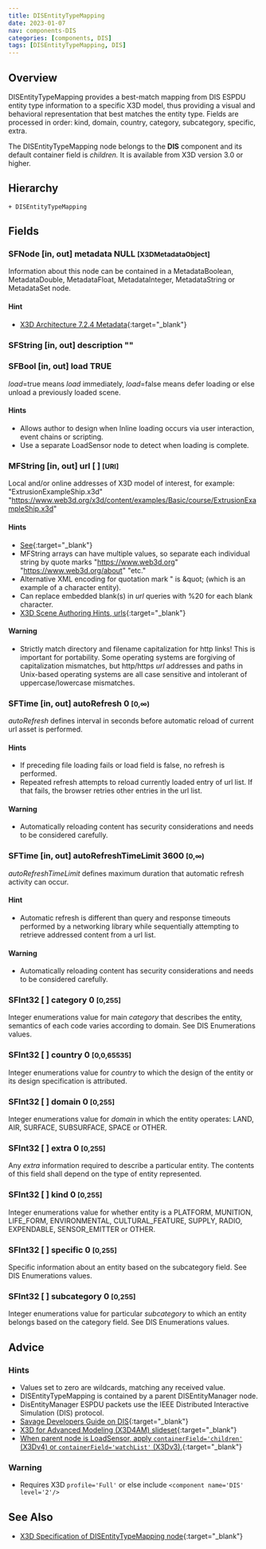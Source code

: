 ```yaml
---
title: DISEntityTypeMapping
date: 2023-01-07
nav: components-DIS
categories: [components, DIS]
tags: [DISEntityTypeMapping, DIS]
---
```

<style>
.post h3 {
  word-spacing: 0.2em;
}
</style>

## Overview

DISEntityTypeMapping provides a best-match mapping from DIS ESPDU entity type information to a specific X3D model, thus providing a visual and behavioral representation that best matches the entity type. Fields are processed in order: kind, domain, country, category, subcategory, specific, extra.

The DISEntityTypeMapping node belongs to the **DIS** component and its default container field is *children.* It is available from X3D version 3.0 or higher.

## Hierarchy

```
+ DISEntityTypeMapping
```

## Fields

### SFNode [in, out] **metadata** NULL <small>[X3DMetadataObject]</small>

Information about this node can be contained in a MetadataBoolean, MetadataDouble, MetadataFloat, MetadataInteger, MetadataString or MetadataSet node.

#### Hint

- [X3D Architecture 7.2.4 Metadata](https://www.web3d.org/specifications/X3Dv4Draft/ISO-IEC19775-1v4-IS.proof//Part01/components/core.html#Metadata){:target="_blank"}

### SFString [in, out] **description** ""

### SFBool [in, out] **load** TRUE

*load*=true means *load* immediately, *load*=false means defer loading or else unload a previously loaded scene.

#### Hints

- Allows author to design when Inline loading occurs via user interaction, event chains or scripting.
- Use a separate LoadSensor node to detect when loading is complete.

### MFString [in, out] **url** [ ] <small>[URI]</small>

Local and/or online addresses of X3D model of interest, for example: "ExtrusionExampleShip.x3d" "https://www.web3d.org/x3d/content/examples/Basic/course/ExtrusionExampleShip.x3d"

#### Hints

- [See](https://www.web3d.org/x3d/content/examples/Basic/course/ExtrusionExampleShipIndex.html){:target="_blank"}
- MFString arrays can have multiple values, so separate each individual string by quote marks "https://www.web3d.org" "https://www.web3d.org/about" "etc."
- Alternative XML encoding for quotation mark " is &amp;quot; (which is an example of a character entity).
- Can replace embedded blank(s) in *url* queries with %20 for each blank character.
- [X3D Scene Authoring Hints, urls](https://www.web3d.org/x3d/content/examples/X3dSceneAuthoringHints.html#urls){:target="_blank"}

#### Warning

- Strictly match directory and filename capitalization for http links! This is important for portability. Some operating systems are forgiving of capitalization mismatches, but http/https *url* addresses and paths in Unix-based operating systems are all case sensitive and intolerant of uppercase/lowercase mismatches.

### SFTime [in, out] **autoRefresh** 0 <small>[0,∞)</small>

*autoRefresh* defines interval in seconds before automatic reload of current url asset is performed.

#### Hints

- If preceding file loading fails or load field is false, no refresh is performed.
- Repeated refresh attempts to reload currently loaded entry of url list. If that fails, the browser retries other entries in the url list.

#### Warning

- Automatically reloading content has security considerations and needs to be considered carefully.

### SFTime [in, out] **autoRefreshTimeLimit** 3600 <small>[0,∞)</small>

*autoRefreshTimeLimit* defines maximum duration that automatic refresh activity can occur.

#### Hint

- Automatic refresh is different than query and response timeouts performed by a networking library while sequentially attempting to retrieve addressed content from a url list.

#### Warning

- Automatically reloading content has security considerations and needs to be considered carefully.

### SFInt32 [ ] **category** 0 <small>[0,255]</small>

Integer enumerations value for main *category* that describes the entity, semantics of each code varies according to domain. See DIS Enumerations values.

### SFInt32 [ ] **country** 0 <small>[0,0,65535]</small>

Integer enumerations value for *country* to which the design of the entity or its design specification is attributed.

### SFInt32 [ ] **domain** 0 <small>[0,255]</small>

Integer enumerations value for *domain* in which the entity operates: LAND, AIR, SURFACE, SUBSURFACE, SPACE or OTHER.

### SFInt32 [ ] **extra** 0 <small>[0,255]</small>

Any *extra* information required to describe a particular entity. The contents of this field shall depend on the type of entity represented.

### SFInt32 [ ] **kind** 0 <small>[0,255]</small>

Integer enumerations value for whether entity is a PLATFORM, MUNITION, LIFE_FORM, ENVIRONMENTAL, CULTURAL_FEATURE, SUPPLY, RADIO, EXPENDABLE, SENSOR_EMITTER or OTHER.

### SFInt32 [ ] **specific** 0 <small>[0,255]</small>

Specific information about an entity based on the subcategory field. See DIS Enumerations values.

### SFInt32 [ ] **subcategory** 0 <small>[0,255]</small>

Integer enumerations value for particular *subcategory* to which an entity belongs based on the category field. See DIS Enumerations values.

## Advice

### Hints

- Values set to zero are wildcards, matching any received value.
- DISEntityTypeMapping is contained by a parent DISEntityManager node.
- DisEntityManager ESPDU packets use the IEEE Distributed Interactive Simulation (DIS) protocol.
- [Savage Developers Guide on DIS](https://savage.nps.edu/Savage/developers.html#DIS){:target="_blank"}
- [X3D for Advanced Modeling (X3D4AM) slideset](https://x3dgraphics.com/slidesets/X3dForAdvancedModeling/DistributedInteractiveSimulation.pdf){:target="_blank"}
- [When parent node is LoadSensor, apply `containerField='children'` (X3Dv4) or `containerField='watchList'` (X3Dv3).](https://www.web3d.org/x3d/content/examples/X3dSceneAuthoringHints.html#fieldNameChanges){:target="_blank"}

### Warning

- Requires X3D `profile='Full'` or else include `<component name='DIS' level='2'/>`

## See Also

- [X3D Specification of DISEntityTypeMapping node](https://www.web3d.org/documents/specifications/19775-1/V4.0/Part01/components/dis.html#DISEntityTypeMapping){:target="_blank"}
